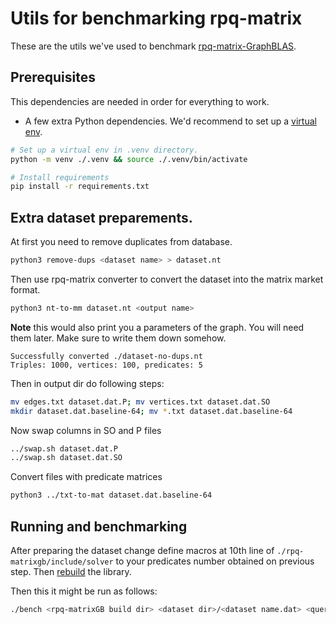 
# Utils for benchmarking rpq-matrix

These are the utils we've used to benchmark [rpq-matrix-GraphBLAS](https://github.com/suvorovrain/rpq-matrix/tree/gbmod).

## Prerequisites

This dependencies are needed in order for everything to work.

* A few extra Python dependencies. We'd recommend to set up a [virtual env](https://docs.python.org/3/library/venv.html).

```bash
# Set up a virtual env in .venv directory.
python -m venv ./.venv && source ./.venv/bin/activate

# Install requirements
pip install -r requirements.txt
```

## Extra dataset preparements.

At first you need to remove duplicates from database.
```bash
python3 remove-dups <dataset name> > dataset.nt
```

Then use rpq-matrix converter to convert the dataset into the matrix market format.

```bash
python3 nt-to-mm dataset.nt <output name>
```

**Note** this would also print you a parameters of the graph. You will need them later. Make sure to write them down somehow.

```
Successfully converted ./dataset-no-dups.nt
Triples: 1000, vertices: 100, predicates: 5
```

Then in output dir do following steps:
```bash
mv edges.txt dataset.dat.P; mv vertices.txt dataset.dat.SO
mkdir dataset.dat.baseline-64; mv *.txt dataset.dat.baseline-64
```
Now swap columns in SO and P files

```bash
../swap.sh dataset.dat.P
../swap.sh dataset.dat.SO
```
Convert files with predicate matrices
```bash
python3 ../txt-to-mat dataset.dat.baseline-64
```



## Running and benchmarking

After preparing the dataset change define macros at 10th line of `./rpq-matrixgb/include/solver` to your predicates number obtained on previous step. Then [rebuild](https://github.com/suvorovrain/rpq-matrix/blob/gbmod/README.md) the library.

Then this it might be run as follows:
```bash
./bench <rpq-matrixGB build dir> <dataset dir>/<dataset name.dat> <queries> <predicate count> <triples count>
```